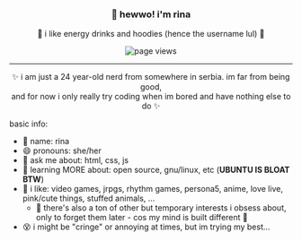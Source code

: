 <h3 align="center">👋 hewwo! i'm rina</h3>
<p align="center">🧃 i like energy drinks and hoodies (hence the username lul) 🌸</p>
<p align="center"><img src="https://komarev.com/ghpvc/?username=sweatshirts&style=flat-square&color=ff69b4" alt="page views" /></p>

---
<p align="center">✨ i am just a 24 year-old nerd from somewhere in serbia. im far from being good,<br/> and for now i only really try coding when im bored and have nothing else to do ✨ </p>

<p align="left">basic info:</p>

- 🧃 name: rina
- 😄 pronouns: she/her   
- 💬 ask me about: html, css, js
- 🧙 learning MORE about: open source, gnu/linux, etc (**UBUNTU IS BLOAT BTW**)
- 🤍 i like:  video games, jrpgs, rhythm games, persona5, anime, love live, pink/cute things, stuffed animals, ...
  - 🧸 there's also a ton of other but temporary interests i obsess about, only to forget them later - cos my mind is built different 🤪
- 😵 i might be "cringe" or annoying at times, but im trying my best... 
<!--
**sweatshirts/sweatshirts** is a ✨ _special_ ✨ repository because its `README.md` (this file) appears on your GitHub profile.

Here are some ideas to get you started:

- 🔭 I’m currently working on ...
- 🌱 I’m currently learning ...
- 👯 I’m looking to collaborate on ...
- 🤔 I’m looking for help with ...
- 💬 Ask me about ...
- 📫 How to reach me: ...
- 😄 Pronouns: ...
- ⚡ Fun fact: ...
-->
